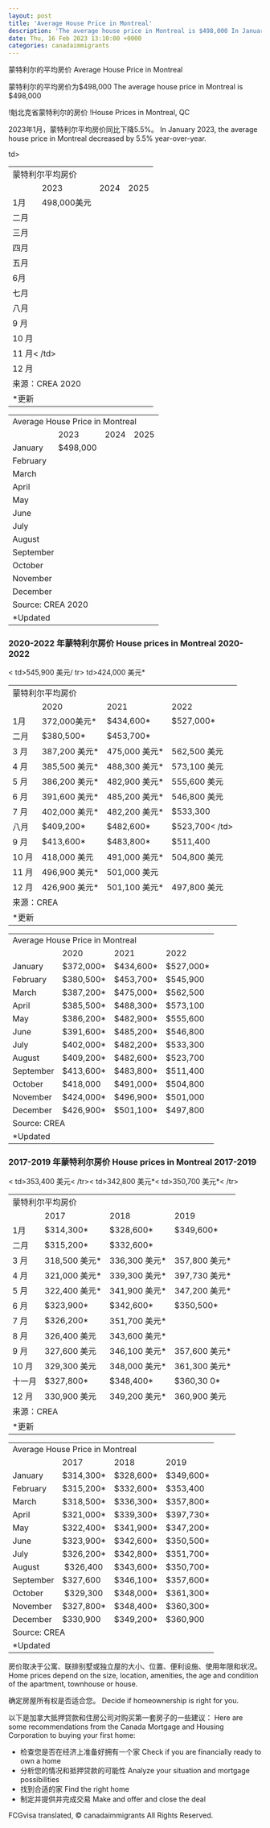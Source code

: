 ```yaml
---
layout: post
title: 'Average House Price in Montreal'
description: 'The average house price in Montreal is $498,000 In January 2023, the average house price in Montreal decreased by 5.5%...'
date: Thu, 16 Feb 2023 13:10:00 +0000
categories: canadaimmigrants
---
```


蒙特利尔的平均房价	Average House Price in Montreal
	
蒙特利尔的平均房价为$498,000	The average house price in Montreal is $498,000
	
!魁北克省蒙特利尔的房价	!House Prices in Montreal, QC
	
2023年1月，蒙特利尔平均房价同比下降5.5%。	In January 2023, the average house price in Montreal decreased by 5.5% year-over-year.
	
<table width="272"><tbody><tr><td colspan="4" width="272">蒙特利尔平均房价</td></tr><tr><td></td> <td>2023</td><td>2024</td><td>2025</td></tr><tr><td>1月</td><td>498,000美元</td><td> </td><td></td></tr><tr><td>二月</td><td></td><td></td><td></td></tr ><tr><td>三月</td><td></td><td></td><td></td></tr><tr><td>四月</td><td ></td><td></td><td></td></tr><tr><td>五月</td><td></td><td></td><td ></td></tr><tr><td>6月</td><td></td><td></td><td></td></tr><tr><td >七月</td><td></td><td></td><td></td></tr><tr><td>八月</td><td></td> td></td><td></td></tr><tr><td colspan="2">9 月</td><td></td><td></td></tr ><tr><td>10 月</td><td></td><td></td><td></td></tr><tr><td colspan="2">11 月< /td><td></td><td></td></tr><tr><td colspan="2">12 月</td><td></td><td></td ></tr><tr><td colspan="2">来源：CREA 2020</td><td></td><td></td></tr><tr><td>*更新</td><td></td><td></td><td></td></tr></tbody></table>	<table width="272"><tbody><tr><td colspan="4" width="272">Average House Price in Montreal</td></tr><tr><td></td><td>2023</td><td>2024</td><td>2025</td></tr><tr><td>January</td><td>$498,000</td><td></td><td></td></tr><tr><td>February</td><td></td><td></td><td></td></tr><tr><td>March</td><td></td><td></td><td></td></tr><tr><td>April</td><td></td><td></td><td></td></tr><tr><td>May</td><td></td><td></td><td></td></tr><tr><td>June</td><td></td><td></td><td></td></tr><tr><td>July</td><td></td><td></td><td></td></tr><tr><td>August</td><td></td><td></td><td></td></tr><tr><td colspan="2">September</td><td></td><td></td></tr><tr><td>October</td><td></td><td></td><td></td></tr><tr><td colspan="2">November</td><td></td><td></td></tr><tr><td colspan="2">December</td><td></td><td></td></tr><tr><td colspan="2">Source:&nbsp;CREA&nbsp;2020</td><td></td><td></td></tr><tr><td>*Updated</td><td></td><td></td><td></td></tr></tbody></table>
	
### 2020-2022 年蒙特利尔房价	House prices in Montreal 2020-2022
	
<table width="277"><tbody><tr><td colspan="4" width="277">蒙特利尔平均房价</td></tr><tr><td></td> <td>2020</td><td>2021</td><td>2022</td></tr><tr><td>1月</td><td>372,000美元*</td><td >$434,600*</td><td>$527,000*</td></tr><tr><td>二月</td><td>$380,500*</td><td>$453,700*</td>< td>545,900 美元</td></tr><tr><td>3 月</td><td>387,200 美元*</td><td>475,000 美元*</td><td>562,500 美元</td>/ tr><tr><td>4 月</td><td>385,500 美元*</td><td>488,300 美元*</td><td>573,100 美元</td></tr><tr><td>5 月</td><td>386,200 美元*</td><td>482,900 美元*</td><td>555,600 美元</td></tr><tr><td>6 月</td><td>391,600 美元* </td><td>485,200 美元*</td><td>546,800 美元</td></tr><tr><td>7 月</td><td>402,000 美元*</td><td>482,200 美元* </td><td>$533,300</td></tr><tr><td>八月</td><td>$409,200*</td><td>$482,600*</td><td>$523,700< /td></tr><tr><td>9 月</td><td>$413,600*</td><td>$483,800*</td><td>$511,400</td></tr><tr ><td>10 月</td><td>418,000 美元</td><td>491,000 美元*</td><td>504,800 美元</td></tr><tr><td>11 月</td> td>424,000 美元*</td><td>496,900 美元*</td><td>501,000 美元</td></ tr><tr><td>12 月</td><td>426,900 美元*</td><td>501,100 美元*</td><td>497,800 美元</td></tr><tr><td colspan= "2">来源：CREA</td><td></td><td></td></tr><tr><td>*更新</td><td></td><td ></td><td></td></tr></tbody></table>	<table width="277"><tbody><tr><td colspan="4" width="277">Average House Price in Montreal</td></tr><tr><td></td><td>2020</td><td>2021</td><td>2022</td></tr><tr><td>January</td><td>$372,000*</td><td>$434,600*</td><td>$527,000*</td></tr><tr><td>February</td><td>$380,500*</td><td>$453,700*</td><td>$545,900</td></tr><tr><td>March</td><td>$387,200*</td><td>$475,000*</td><td>$562,500</td></tr><tr><td>April</td><td>$385,500*</td><td>$488,300*</td><td>$573,100</td></tr><tr><td>May</td><td>$386,200*</td><td>$482,900*</td><td>$555,600</td></tr><tr><td>June</td><td>$391,600*</td><td>$485,200*</td><td>$546,800</td></tr><tr><td>July</td><td>$402,000*</td><td>$482,200*</td><td>$533,300</td></tr><tr><td>August</td><td>$409,200*</td><td>$482,600*</td><td>$523,700</td></tr><tr><td>September</td><td>$413,600*</td><td>$483,800*</td><td>$511,400</td></tr><tr><td>October</td><td>$418,000</td><td>$491,000*</td><td>$504,800</td></tr><tr><td>November</td><td>$424,000*</td><td>$496,900*</td><td>$501,000</td></tr><tr><td>December</td><td>$426,900*</td><td>$501,100*</td><td>$497,800</td></tr><tr><td colspan="2">Source:&nbsp;CREA</td><td></td><td></td></tr><tr><td>*Updated</td><td></td><td></td><td></td></tr></tbody></table>
	
### 2017-2019 年蒙特利尔房价	House prices in Montreal 2017-2019
	
<table width="277"><tbody><tr><td colspan="4" width="277">蒙特利尔平均房价</td></tr><tr><td></td> <td>2017</td><td>2018</td><td>2019</td></tr><tr><td>1月</td><td>$314,300*</td><td >$328,600*</td><td>$349,600*</td></tr><tr><td>二月</td><td>$315,200*</td><td>$332,600*</td>< td>353,400 美元</td></tr><tr><td>3 月</td><td>318,500 美元*</td><td>336,300 美元*</td><td>357,800 美元*</td>< /tr><tr><td>4 月</td><td>321,000 美元*</td><td>339,300 美元*</td><td>397,730 美元*</td></tr><tr><td >5 月</td><td>322,400 美元*</td><td>341,900 美元*</td><td>347,200 美元*</td></tr><tr><td>6 月</td><td >$323,900*</td><td>$342,600*</td><td>$350,500*</td></tr><tr><td>7 月</td><td>$326,200*</td>< td>342,800 美元*</td><td>351,700 美元*</td></tr><tr><td>8 月</td><td>326,400 美元</td><td>343,600 美元*</td>< td>350,700 美元*</td></tr><tr><td>9 月</td><td>327,600 美元</td><td>346,100 美元*</td><td>357,600 美元*</td>< /tr><tr><td>10 月</td><td> 329,300 美元</td><td>348,000 美元*</td><td>361,300 美元*</td></tr><tr><td>十一月</td><td>$327,800*</td><td>$348,400*</td><td>$360,30 0*</td></tr><tr><td>12 月</td><td>330,900 美元</td><td>349,200 美元*</td><td>360,900 美元</td></tr> <tr><td colspan="2">来源：CREA</td><td></td><td></td></tr><tr><td>*更新</td><td ></td><td></td><td></td></tr></tbody></table>	<table width="277"><tbody><tr><td colspan="4" width="277">Average House Price in Montreal</td></tr><tr><td></td><td>2017</td><td>2018</td><td>2019</td></tr><tr><td>January</td><td>$314,300*</td><td>$328,600*</td><td>$349,600*</td></tr><tr><td>February</td><td>$315,200*</td><td>$332,600*</td><td>$353,400</td></tr><tr><td>March</td><td>$318,500*</td><td>$336,300*</td><td>$357,800*</td></tr><tr><td>April</td><td>$321,000*</td><td>$339,300*</td><td>$397,730*</td></tr><tr><td>May</td><td>$322,400*</td><td>$341,900*</td><td>$347,200*</td></tr><tr><td>June</td><td>$323,900*</td><td>$342,600*</td><td>$350,500*</td></tr><tr><td>July</td><td>$326,200*</td><td>$342,800*</td><td>$351,700*</td></tr><tr><td>August</td><td>&nbsp;$326,400</td><td>$343,600*</td><td>$350,700*</td></tr><tr><td>September</td><td>$327,600</td><td>$346,100*</td><td>$357,600*</td></tr><tr><td>October</td><td>&nbsp;$329,300</td><td>$348,000*</td><td>$361,300*</td></tr><tr><td>November</td><td>$327,800*</td><td>$348,400*</td><td>$360,300*</td></tr><tr><td>December</td><td>$330,900</td><td>$349,200*</td><td>$360,900</td></tr><tr><td colspan="2">Source:&nbsp;CREA</td><td></td><td></td></tr><tr><td>*Updated</td><td></td><td></td><td></td></tr></tbody></table>
	
房价取决于公寓、联排别墅或独立屋的大小、位置、便利设施、使用年限和状况。	Home prices depend on the size, location, amenities, the age and condition of the apartment, townhouse or house.
	
确定房屋所有权是否适合您。	Decide if homeownership is right for you.
	
以下是加拿大抵押贷款和住房公司对购买第一套房子的一些建议：	Here are some recommendations from the Canada Mortgage and Housing Corporation to buying your first home:
	
* 检查您是否在经济上准备好拥有一个家	  Check if you are financially ready to own a home
* 分析您的情况和抵押贷款的可能性	  Analyze your situation and mortgage possibilities
* 找到合适的家	  Find the right home
* 制定并提供并完成交易	  Make and offer and close the deal

FCGvisa translated, © canadaimmigrants All Rights Reserved.
